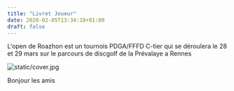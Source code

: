 ```yaml
---
title: "Livret Joueur"
date: 2020-02-05T13:34:18+01:00
draft: false
---
```


L'open de Roazhon est un tournois PDGA/FFFD C-tier qui se déroulera le 28 et 29 mars sur le parcours de discgolf de la Prévalaye a Rennes

![static/cover.jpg](/cover.jpg)

Bonjour les amis